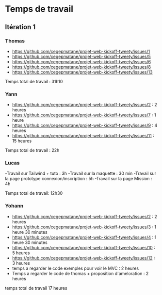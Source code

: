# Temps de travail

## Itération 1

### Thomas

- https://github.com/cegepmatane/projet-web-kickoff-tweety/issues/1
- https://github.com/cegepmatane/projet-web-kickoff-tweety/issues/5
- https://github.com/cegepmatane/projet-web-kickoff-tweety/issues/6
- https://github.com/cegepmatane/projet-web-kickoff-tweety/issues/8
- https://github.com/cegepmatane/projet-web-kickoff-tweety/issues/13

Temps total de travail : 31h10

### Yann

 - https://github.com/cegepmatane/projet-web-kickoff-tweety/issues/2 : 2 heures
 - https://github.com/cegepmatane/projet-web-kickoff-tweety/issues/7 : 1 heure
 - https://github.com/cegepmatane/projet-web-kickoff-tweety/issues/9 : 4 heures
 - https://github.com/cegepmatane/projet-web-kickoff-tweety/issues/11 : 15 heures
 
 Temps total de travail : 22h


### Lucas

-Travail sur Tailwind + tuto : 3h
-Travail sur la maquette : 30 min
-Travail sur la page prototype connexion/inscription : 5h
-Travail sur la page Mission : 4h

Temps total de travail: 12h30

### Yohann

- https://github.com/cegepmatane/projet-web-kickoff-tweety/issues/2 : 2 heures
- https://github.com/cegepmatane/projet-web-kickoff-tweety/issues/3 : 1 heure 30 minutes
- https://github.com/cegepmatane/projet-web-kickoff-tweety/issues/4 : 1 heure 30 minutes
- https://github.com/cegepmatane/projet-web-kickoff-tweety/issues/10 : 5 heures
- https://github.com/cegepmatane/projet-web-kickoff-tweety/issues/12 : 3 heures
- temps a regarder le code exemples pour voir le MVC : 2 heures
- Temps a regarder le code de thomas + proposition d'ameloration : 2 heures

temps total de travail 17 heures
